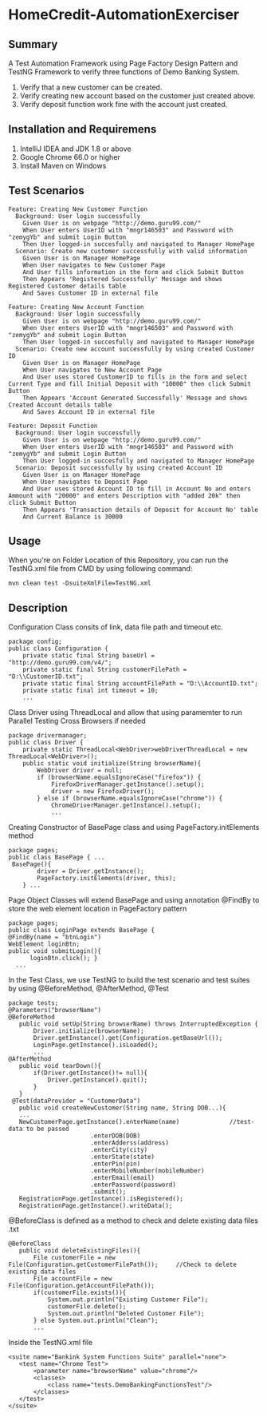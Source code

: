 # HomeCredit-AutomationExerciser

## Summary
A Test Automation Framework using Page Factory Design Pattern and TestNG Framework to verify three functions of Demo Banking System.

1. Verify that a new customer can be created.
2. Verify creating new account based on the customer just created above.
3. Verify deposit function work fine with the account just created.

## Installation and Requiremens

1. IntelliJ IDEA and JDK 1.8 or above
2. Google Chrome 66.0 or higher
3. Install Maven on Windows

## Test Scenarios
```
Feature: Creating New Customer Function
  Background: User login successfully
    Given User is on webpage "http://demo.guru99.com/"
    When User enters UserID with "mngr146503" and Password with "zemygYb" and submit Login Button
    Then User logged-in succesfully and navigated to Manager HomePage
  Scenario: Create new customer successfully with valid information
    Given User is on Manager HomePage
    When User navigates to New Customer Page
    And User fills information in the form and click Submit Button
    Then Appears 'Registered Successfully' Message and shows Registered Customer details table
    And Saves Customer ID in external file 
```
        
```
Feature: Creating New Account Function 
  Background: User login successfully
    Given User is on webpage "http://demo.guru99.com/"
    When User enters UserID with "mngr146503" and Password with "zemygYb" and submit Login Button
    Then User logged-in succesfully and navigated to Manager HomePage
  Scenario: Create new account successfully by using created Customer ID
    Given User is on Manager HomePage
    When User navigates to New Account Page
    And User uses stored CustomerID to fills in the form and select Current Type and fill Initial Deposit with "10000" then click Submit Button
    Then Appears 'Account Generated Successfully' Message and shows Created Account details table
    And Saves Account ID in external file
```
```
Feature: Deposit Function
  Background: User login successfully
    Given User is on webpage "http://demo.guru99.com/"
    When User enters UserID with "mngr146503" and Password with "zemygYb" and submit Login Button
    Then User logged-in succesfully and navigated to Manager HomePage
  Scenario: Deposit successfully by using created Account ID
    Given User is on Manager HomePage
    When User navigates to Deposit Page
    And User uses stored Account ID to fill in Account No and enters Ammount with "20000" and enters Description with "added 20k" then click Submit Button
    Then Appears 'Transaction details of Deposit for Account No' table
    And Current Balance is 30000
```   

        
        

## Usage

When you're on Folder Location of this Repository, you can run the TestNG.xml file from CMD by using following command:

```
mvn clean test -DsuiteXmlFile=TestNG.xml
```

## Description

Configuration Class consits of link, data file path and timeout etc.
```
package config;
public class Configuration {
    private static final String baseUrl = "http://demo.guru99.com/v4/";
    private static final String customerFilePath = "D:\\CustomerID.txt";
    private static final String accountFilePath = "D:\\AccountID.txt";
    private static final int timeout = 10;
    ...
```

Class Driver using ThreadLocal and allow that using paramemter to run Parallel Testing Cross Browsers if needed
```
package drivermanager;
public class Driver {
    private static ThreadLocal<WebDriver>webDriverThreadLocal = new ThreadLocal<WebDriver>();
    public static void initialize(String browserName){
        WebDriver driver = null;
        if (browserName.equalsIgnoreCase("firefox")) {
            FirefoxDriverManager.getInstance().setup();
            driver = new FirefoxDriver();
        } else if (browserName.equalsIgnoreCase("chrome")) {
            ChromeDriverManager.getInstance().setup();
            ...
```

Creating Constructor of BasePage class and using PageFactory.initElements method 
```
package pages;
public class BasePage { ...
 BasePage(){
        driver = Driver.getInstance();
        PageFactory.initElements(driver, this);
    } ...
 ```
 
 Page Object Classes will extend BasePage and using annotation @FindBy to store the web element location in PageFactory pattern
  ```
package pages;
public class LoginPage extends BasePage {
@FindBy(name = "btnLogin")
WebElement loginBtn;
public void submitLogin(){
        loginBtn.click(); }
    ...
 ```   
 
 In the Test Class, we use TestNG to build the test scenario and test suites by using @BeforeMethod, @AfterMethod, @Test
 ```
package tests;
@Parameters("browserName")
@BeforeMethod
    public void setUp(String browserName) throws InterruptedException {
        Driver.initialize(browserName);
        Driver.getInstance().get(Configuration.getBaseUrl());
        LoginPage.getInstance().isLoaded();
        ...
 @AfterMethod
    public void tearDown(){
        if(Driver.getInstance()!= null){
            Driver.getInstance().quit();
        }
    }
  @Test(dataProvider = "CustomerData")
    public void createNewCustomer(String name, String DOB...){  
    ...
    NewCustomerPage.getInstance().enterName(name)              //test-data to be passed
                        .enterDOB(DOB)
                        .enterAdderss(address)
                        .enterCity(city)
                        .enterState(state)
                        .enterPin(pin)
                        .enterMobileNumber(mobileNumber)
                        .enterEmail(email)
                        .enterPassword(password)
                        .submit();    
    RegistrationPage.getInstance().isRegistered();            
    RegistrationPage.getInstance().writeData(); 
 ```
@BeforeClass is defined as a method to check and delete existing data files .txt
 ```
 @BeforeClass
    public void deleteExistingFiles(){
        File customerFile = new File(Configuration.getCustomerFilePath());     //Check to delete existing data files
        File accountFile = new File(Configuration.getAccountFilePath());
        if(customerFile.exists()){
            System.out.println("Existing Customer File");
            customerFile.delete();
            System.out.println("Deleted Customer File");
        } else System.out.println("Clean");
        ...
 ```
 Inside the TestNG.xml file 
 ```
 <suite name="Bankink System Functions Suite" parallel="none">
    <test name="Chrome Test">
        <parameter name="browserName" value="chrome"/>
        <classes>
            <class name="tests.DemoBankingFunctionsTest"/>
        </classes>
    </test>
</suite>
```
 
